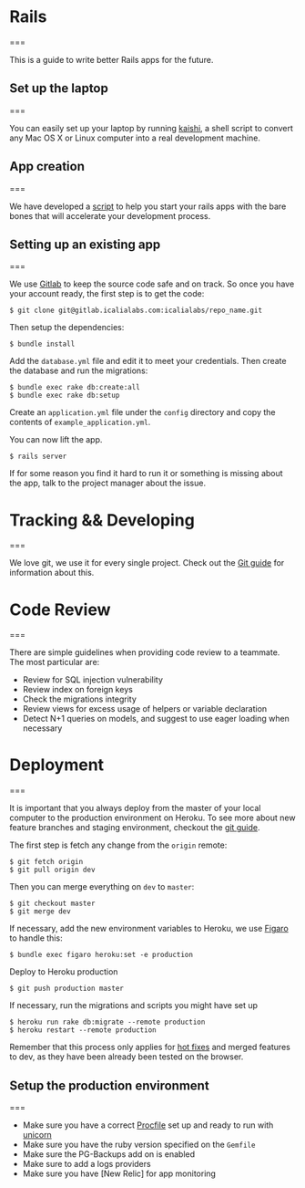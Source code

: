 # Rails
===

This is a guide to write better Rails apps for the future.

## Set up the laptop
===

You can easily set up your laptop by running [kaishi](https://github.com/IcaliaLabs/kaishi), a shell script to convert any Mac OS X or Linux computer into a real development machine.


## App creation
===

We have developed a [script](https://github.com/IcaliaLabs/railsAppCustomGenerator) to help you start your rails apps with the bare bones that will accelerate your development process.

## Setting up an existing app
===

We use [Gitlab](https://about.gitlab.com/) to keep the source code safe and on track. So once you have your account ready, the first step is to get the code:

```
$ git clone git@gitlab.icalialabs.com:icalialabs/repo_name.git
```

Then setup the dependencies:

```
$ bundle install
```

Add the `database.yml` file and edit it to meet your credentials. Then create the database and run the migrations:

```
$ bundle exec rake db:create:all
$ bundle exec rake db:setup
```

Create an `application.yml` file under the `config` directory and copy the contents of `example_application.yml`.

You can now lift the app. 

```
$ rails server
```

If for some reason you find it hard to run it or something is missing about the app, talk to the project manager about the issue.

# Tracking && Developing
===

We love git, we use it for every single project. Check out the [Git guide]() for information about this.


# Code Review
===

There are simple guidelines when providing code review to a teammate. The most particular are:

* Review for SQL injection vulnerability
* Review index on foreign keys
* Check the migrations integrity
* Review views for excess usage of helpers or variable declaration
* Detect N+1 queries on models, and suggest to use eager loading when necessary

# Deployment
===

It is important that you always deploy from the master of your local computer to the production environment on Heroku. To see more about new feature branches and staging environment, checkout the [git guide]().

The first step is fetch any change from the `origin` remote:

```
$ git fetch origin
$ git pull origin dev
```

Then you can merge everything on `dev` to `master`:

```
$ git checkout master
$ git merge dev
```

If necessary, add the new environment variables to Heroku, we use [Figaro]() to handle this:

```
$ bundle exec figaro heroku:set -e production
```

Deploy to Heroku production

```
$ git push production master
```

If necessary, run the migrations and scripts you might have set up

```
$ heroku run rake db:migrate --remote production
$ heroku restart --remote production
```

Remember that this process only applies for [hot fixes]() and merged features to dev, as they have been already been tested on the browser.

## Setup the production environment
===

* Make sure you have a correct [Procfile]() set up and ready to run with [unicorn]()
* Make sure you have the ruby version specified on the `Gemfile`
* Make sure the PG-Backups add on is enabled
* Make sure to add a logs providers
* Make sure you have [New Relic] for app monitoring
